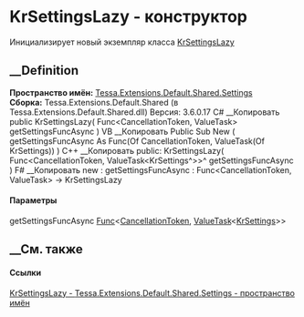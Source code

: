 # KrSettingsLazy - конструктор
Инициализирует новый экземпляр класса
[KrSettingsLazy](T_Tessa_Extensions_Default_Shared_Settings_KrSettingsLazy.htm)
##  __Definition
 **Пространство имён:**
[Tessa.Extensions.Default.Shared.Settings](N_Tessa_Extensions_Default_Shared_Settings.htm)  
 **Сборка:** Tessa.Extensions.Default.Shared (в
Tessa.Extensions.Default.Shared.dll) Версия: 3.6.0.17
C# __Копировать
     public KrSettingsLazy(
    	Func<CancellationToken, ValueTask<KrSettings>> getSettingsFuncAsync
    )
VB __Копировать
     Public Sub New ( 
    	getSettingsFuncAsync As Func(Of CancellationToken, ValueTask(Of KrSettings))
    )
C++ __Копировать
     public:
    KrSettingsLazy(
    	Func<CancellationToken, ValueTask<KrSettings^>>^ getSettingsFuncAsync
    )
F# __Копировать
     new : 
            getSettingsFuncAsync : Func<CancellationToken, ValueTask<KrSettings>> -> KrSettingsLazy
#### Параметры
getSettingsFuncAsync
[Func](https://learn.microsoft.com/dotnet/api/system.func-2)<[CancellationToken](https://learn.microsoft.com/dotnet/api/system.threading.cancellationtoken),
[ValueTask](https://learn.microsoft.com/dotnet/api/system.threading.tasks.valuetask-1)<[KrSettings](T_Tessa_Extensions_Default_Shared_Settings_KrSettings.htm)>>
## __См. также
#### Ссылки
[KrSettingsLazy -
](T_Tessa_Extensions_Default_Shared_Settings_KrSettingsLazy.htm)
[Tessa.Extensions.Default.Shared.Settings - пространство
имён](N_Tessa_Extensions_Default_Shared_Settings.htm)

